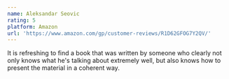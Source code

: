 ```yaml
---
name: Aleksandar Seovic
rating: 5
platform: Amazon
url: 'https://www.amazon.com/gp/customer-reviews/R1D62GFOG7Y2QV/'
---
```


It is refreshing to find a book that was written by someone who clearly not only knows what he's talking about extremely well, but also knows how to present the material in a coherent way.
